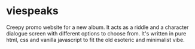 # viespeaks
Creepy promo website for a new album.
It acts as a riddle and a character dialogue screen with different options to choose from. 
It's written in pure html, css and vanilla javascript to fit the old esoteric and minimalist vibe. 
